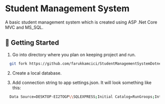 # Student Management System

A basic student management system which is created using ASP .Net Core MVC and MS_SQL.


## 🏃 Getting Started

1. Go into directory where you plan on keeping project and run.

```bash
  git fork https://github.com/farukkamcici/StudentManagementSystemDotnet.git
```

2. Create a local database.
   
3. Add connection string to app settings.json. It will look something like this:
```bash
  Data Source=DESKTOP-EI2TOGP\\SQLEXPRESS;Initial Catalog=RunGroops;Integrated Security=True;Connect Timeout=30;Encrypt=False;TrustServerCertificate=False;ApplicationIntent=ReadWrite;MultiSubnetFailover=False
```
